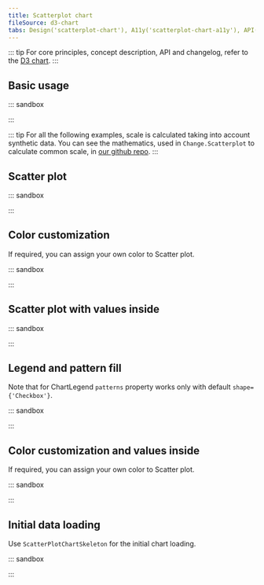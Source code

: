 ```yaml
---
title: Scatterplot chart
fileSource: d3-chart
tabs: Design('scatterplot-chart'), A11y('scatterplot-chart-a11y'), API('scatterplot-chart-api'), Examples('scatterplot-chart-d3-code'), Changelog('d3-chart-changelog')
---
```


::: tip
For core principles, concept description, API and changelog, refer to the [D3 chart](/data-display/d3-chart/d3-chart).
:::

## Basic usage

::: sandbox

<script lang="tsx">
  export Demo from './examples/basic-usage.tsx';
</script>

:::

::: tip
For all the following examples, scale is calculated taking into account synthetic data.
You can see the mathematics, used in `Change.Scatterplot` to calculate common scale, in [our github repo](https://github.com/semrush/intergalactic/blob/master/semcore/d3-chart/src/component/Chart/ScatterPlotChart.tsx#L31).
:::

## Scatter plot

::: sandbox

<script lang="tsx">
  export Demo from './examples/scatter-plot.tsx';
</script>

:::

## Color customization

If required, you can assign your own color to Scatter plot.

::: sandbox

<script lang="tsx">
  export Demo from './examples/color-customization.tsx';
</script>

:::

## Scatter plot with values inside

::: sandbox

<script lang="tsx">
  export Demo from './examples/scatter-plot-with-values-inside.tsx';
</script>

:::

## Legend and pattern fill

Note that for ChartLegend `patterns` property works only with default `shape={'Checkbox'}`.

::: sandbox

<script lang="tsx">
  export Demo from './examples/legend-and-pattern-fill.tsx';
</script>

:::

## Color customization and values inside

If required, you can assign your own color to Scatter plot.

::: sandbox

<script lang="tsx">
  export Demo from './examples/color-customization-and-values-inside.tsx';
</script>

:::

## Initial data loading

Use `ScatterPlotChartSkeleton` for the initial chart loading.

::: sandbox

<script lang="tsx">
  export Demo from './examples/initial-data-loading.tsx';
</script>

:::
